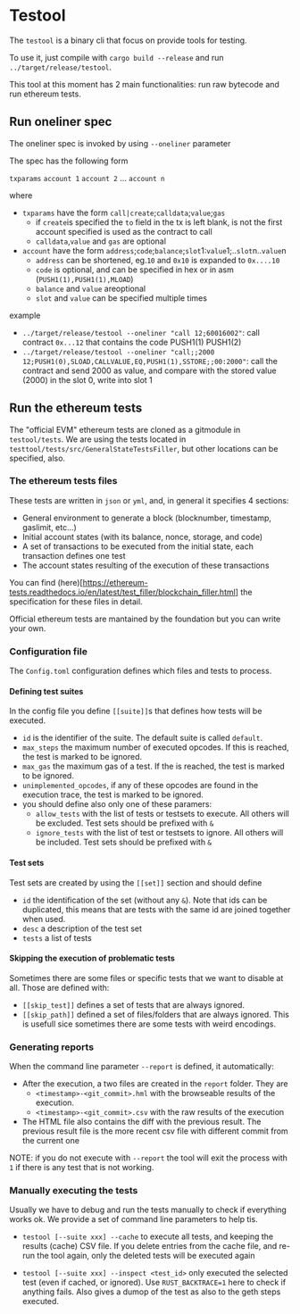 # Testool

The `testool` is a binary cli that focus on provide tools for testing.

To use it, just compile with `cargo build --release` and run `../target/release/testool`.

This tool at this moment has 2 main functionalities: run raw bytecode and run ethereum tests.

## Run oneliner spec

The oneliner spec is invoked by using `--oneliner` parameter

The spec has the following form

`txparams` `account 1` `account 2` ... `account n`

where 

- `txparams` have the form `call|create`;`calldata`;`value`;`gas`
  - if `create`is specified the `to` field in the tx is left blank, is not the first account specified is used as the contract to call
  - `calldata`,`value` and `gas` are optional
- `account` have the form `address`;`code`;`balance`;`slot`1:`value`1;..`slot`n..`value`n
  - `address` can be shortened, eg.`10` and `0x10` is expanded to `0x....10`
  - `code` is optional, and can be specified in hex or in asm (`PUSH1(1),PUSH1(1),MLOAD`)
  - `balance` and `value` areoptional
  - `slot` and `value` can be specified multiple times 

example

- `../target/release/testool --oneliner "call 12;60016002"`: call contract `0x...12` that contains the code PUSH1(1) PUSH1(2)
- `../target/release/testool --oneliner "call;;2000 12;PUSH1(0),SLOAD,CALLVALUE,EQ,PUSH1(1),SSTORE;;00:2000"`: call the contract and send 2000 as value, and compare with the stored value (2000) in the slot 0, write into slot 1 

## Run the ethereum tests

The "official EVM" ethereum tests are cloned as a gitmodule in `testool/tests`.
We are using the tests located in `testtool/tests/src/GeneralStateTestsFiller`, but other locations can be specified, also.


### The ethereum tests files

These tests are written in `json` or `yml`, and, in general it specifies 4 sections:

- General environment to generate a block (blocknumber, timestamp, gaslimit, etc...)
- Initial account states (with its balance, nonce, storage, and code)
- A set of transactions to be executed from the initial state, each transaction defines one test
- The account states resulting of the execution of these transactions

You can find (here)[https://ethereum-tests.readthedocs.io/en/latest/test_filler/blockchain_filler.html] the specification for these files in detail.

Official ethereum tests are mantained by the foundation but you can write your own.

### Configuration file

The `Config.toml` configuration defines which files and tests to process.

#### Defining test suites

In the config file you define `[[suite]]`s that defines how tests will be executed.

- `id` is the identifier of the suite. The default suite is called `default`.
- `max_steps` the maximum number of executed opcodes. If this is reached, the test is marked to be ignored.
- `max_gas` the maximum gas of a test. If the is reached, the test is marked to be ignored.
- `unimplemented_opcodes`, if any of these opcodes are found in the execution trace, the test is marked to be ignored.
- you should define also only one of these paramers:
   - `allow_tests` with the list of tests or testsets to execute. All others will be excluded. Test sets should be prefixed with `&`
   - `ignore_tests` with the list of test or testsets to ignore. All others will be included. Test sets should be prefixed with `&`

#### Test sets

Test sets are created by using the `[[set]]` section and should define
- `id` the identification of the set (without any `&`). Note that ids can be duplicated, this means that are tests with the same id are joined together when used. 
- `desc` a description of the test set
- `tests` a list of tests

#### Skipping the execution of problematic tests

Sometimes there are some files or specific tests that we want to disable at all. Those are defined with:

- `[[skip_test]]` defines a set of tests that are always ignored.
- `[[skip_path]]` defined a set of files/folders that are always ignored. This is usefull sice sometimes there are some tests with weird encodings.

### Generating reports

When the command line parameter `--report` is defined, it automatically: 

- After the execution, a two files are created in the `report` folder. They are
   - `<timestamp>-<git_commit>.hml` with the browseable results of the execution.
   - `<timestamp>-<git_commit>.csv` with the raw results of the execution
- The HTML file also contains the diff with the previous result. The previous result file is the more recent csv file with different commit from the current one

NOTE: if you do not execute with `--report` the tool will exit the process with `1` if there is any test that is not working.

### Manually executing the tests

Usually we have to debug and run the tests manually to check if everything works ok. We provide a set of command line parameters to help tis.

- `testool [--suite xxx] --cache` to execute all tests, and keeping the results (cache) CSV file. If you delete entries from the cache file, and re-run the tool again, only the deleted tests will be executed again

- `testool [--suite xxx] --inspect <test_id>` only executed the selected test (even if cached, or ignored). Use `RUST_BACKTRACE=1` here to check if anything fails. Also gives a dumop of the test as also to the geth steps executed.
